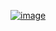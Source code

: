 [![image](https://github.com/user-attachments/assets/a877494f-9be2-4bb4-807c-13234da331ca)](https://www.acmicpc.net/problem/2606)
